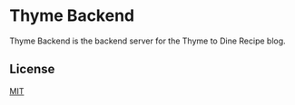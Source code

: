 # Thyme Backend

Thyme Backend is the backend server for the Thyme to Dine Recipe blog. 

## License

[MIT](https://choosealicense.com/licenses/mit/)